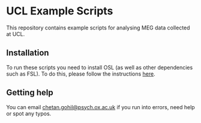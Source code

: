 # UCL Example Scripts

This repository contains example scripts for analysing MEG data collected at UCL.

## Installation

To run these scripts you need to install OSL (as well as other dependencies such as FSL). To do this, please follow the instructions [here](https://osl.readthedocs.io/en/latest/install.html).

## Getting help

You can email chetan.gohil@psych.ox.ac.uk if you run into errors, need help or spot any typos.
